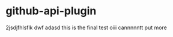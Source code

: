 github-api-plugin
=================
2jsdjfhlsflk
dwf
adasd
this is the final test
oiii cannnnntt put more
